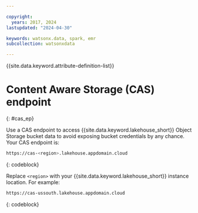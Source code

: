 ```yaml
---

copyright:
  years: 2017, 2024
lastupdated: "2024-04-30"

keywords: watsonx.data, spark, emr
subcollection: watsonxdata

---
```


{{site.data.keyword.attribute-definition-list}}

# Content Aware Storage (CAS) endpoint
{: #cas_ep}

Use a CAS endpoint to access {{site.data.keyword.lakehouse_short}} Object Storage bucket data to avoid exposing bucket credentials by any chance. Your CAS endpoint is:

```bash
https://cas-<region>.lakehouse.appdomain.cloud
```
{: codeblock}

Replace `<region>` with your {{site.data.keyword.lakehouse_short}} instance location. For example:

```bash
https://cas-ussouth.lakehouse.appdomain.cloud
```
{: codeblock}
